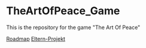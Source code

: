 # TheArtOfPeace_Game
This is the repository for the game "The Art Of Peace"

[Roadmap](https://github.com/koegelma/TheArtOfPeace_Game/wiki/Roadmap)
[Eltern-Projekt](https://github.com/hs-furtwangen/TheArtOfPeace)
